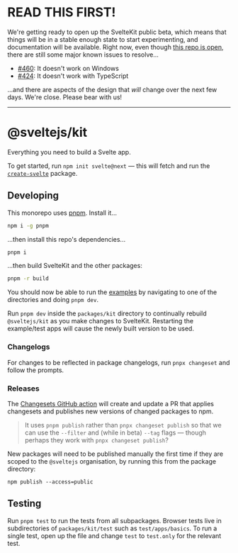 # READ THIS FIRST!

We're getting ready to open up the SvelteKit public beta, which means that things will be in a stable enough state to start experimenting, and documentation will be available. Right now, even though [this repo is open](https://www.reddit.com/r/sveltejs/comments/m337r7/sveltekit_repository_is_now_public_on_github/gqmvj9k), there are still some major known issues to resolve...

- [#460](https://github.com/sveltejs/kit/issues/460): It doesn't work on Windows
- [#424](https://github.com/sveltejs/kit/issues/424): It doesn't work with TypeScript

...and there are aspects of the design that _will_ change over the next few days. We're close. Please bear with us!

---

# @sveltejs/kit

Everything you need to build a Svelte app.

To get started, run `npm init svelte@next` — this will fetch and run the [`create-svelte`](packages/create-svelte) package.

## Developing

This monorepo uses [pnpm](https://pnpm.js.org/en/). Install it...

```bash
npm i -g pnpm
```

...then install this repo's dependencies...

```bash
pnpm i
```

...then build SvelteKit and the other packages:

```bash
pnpm -r build
```

You should now be able to run the [examples](examples) by navigating to one of the directories and doing `pnpm dev`.

Run `pnpm dev` inside the `packages/kit` directory to continually rebuild `@sveltejs/kit` as you make changes to SvelteKit. Restarting the example/test apps will cause the newly built version to be used.

### Changelogs

For changes to be reflected in package changelogs, run `pnpx changeset` and follow the prompts.

### Releases

The [Changesets GitHub action](https://github.com/changesets/action#with-publishing) will create and update a PR that applies changesets and publishes new versions of changed packages to npm.

> It uses `pnpm publish` rather than `pnpx changeset publish` so that we can use the `--filter` and (while in beta) `--tag` flags — though perhaps they work with `pnpx changeset publish`?

New packages will need to be published manually the first time if they are scoped to the `@sveltejs` organisation, by running this from the package directory:

```
npm publish --access=public
```

## Testing

Run `pnpm test` to run the tests from all subpackages. Browser tests live in subdirectories of `packages/kit/test` such as `test/apps/basics`. To run a single test, open up the file and change `test` to `test.only` for the relevant test.
